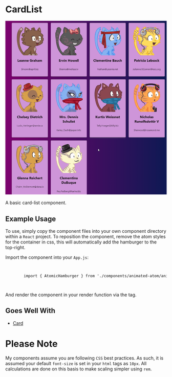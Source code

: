 # CardList

<div align="center">

![Card Gif](./images/kittie-card-list.gif)

</div>

A basic card-list component. 

## Example Usage 

To use, simply copy the component files into your own component directory within a <code>React</code> project. To reposition the component, remove the atom styles for the container in css, this will automatically add the hamburger to the top-right. 

Import the component into your <code>App.js</code>:

<code>
<pre>
        import { AtomicHamburger } from './components/animated-atom/animated-atom.component';
</pre>
</code>

And render the component in your render function via the tag.

## Goes Well With

- [Card](https://github.com/XYZ-Components/card)

# Please Note

My components assume you are following <code>CSS</code> best practices. As such, it is assumed
your default <code>font-size</code> is set in your <code>html</code> tags as <code>10px</code>. All calculations
are done on this basis to make scaling simpler using <code>rem</code>. 
